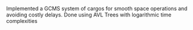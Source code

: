 Implemented a GCMS system of cargos for smooth space operations and avoiding costly delays. 
Done using AVL Trees with logarithmic time complexities
